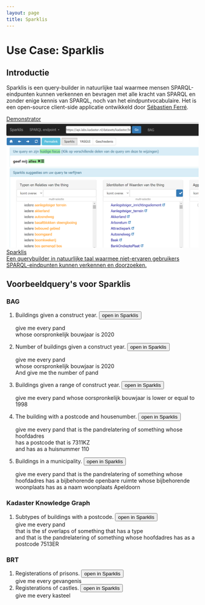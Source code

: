 ```yaml
---
layout: page
title: Sparklis 
---
```


# Use Case: Sparklis 

## Introductie
Sparklis is een query-builder in natuurlijke taal waarmee mensen SPARQL-eindpunten kunnen verkennen en bevragen met alle kracht van SPARQL en zonder enige kennis van SPARQL, noch van het eindpuntvocabulaire. Het is een open-source client-side applicatie ontwikkeld door [Sébastien Ferré](http://people.irisa.fr/Sebastien.Ferre/).

<div class="cards-wrapper">
  <a href="https://labs.kadaster.nl/demonstrators/sparklis/osparklis.html?title=%0A%09%09%09%09%09%09%09%09BAG%0A%09%09%09%09%09%09%09&endpoint=https%3A//api.labs.kadaster.nl/datasets/kadaster/bag/services/bag/sparql&max_increment_samples=100">
    <div class="card">
      <div class="card-type">Demonstrator</div>
      <img class="card-image" src="/assets/images/sparklis.png" alt="sparklis">
      <div class="card-title">Sparklis</div>
      <div class="card-description">Een querybuilder in natuurlijke taal waarmee niet-ervaren gebruikers SPARQL-eindpunten kunnen verkennen en doorzoeken.</div>
	</div>
  </a>
</div>

## Voorbeeldquery's voor Sparklis

### BAG
1. Buildings given a construct year. <a href="https://labs.kadaster.nl/demonstrators/sparklis/osparklis.html?title=BAG&endpoint=https%3A//api.labs.kadaster.nl/datasets/kadaster/bag/services/bag/sparql&sparklis-query=%5BVId%5DReturn%28Det%28An%281%2CModif%28Select%2CUnordered%29%2CClass%28%22http%3A//bag.basisregistraties.overheid.nl/def/bag%23Pand%22%29%29%2CSome%28Rel%28%22http%3A//bag.basisregistraties.overheid.nl/def/bag%23oorspronkelijkBouwjaar%22%2CFwd%2CDet%28Term%28Number%282020.%2C%222020%22%2C%22http%3A//www.w3.org/2001/XMLSchema%23integer%22%29%29%2CNone%29%29%29%29%29&sparklis-path=DD&max_increment_samples=100"><button>open in Sparklis</button></a>
    <div class="textbox" markdown="1">
    give me every pand <br/>whose oorspronkelijk bouwjaar is 2020
    </div>

2. Number of buildings given a construct year. <a href="https://labs.kadaster.nl/demonstrators/sparklis/osparklis.html?title=BAG&endpoint=https%3A//api.labs.kadaster.nl/datasets/kadaster/bag/services/bag/sparql&sparklis-query=%5BVId%5DSeq%28Return%28Det%28An%281%2CModif%28Select%2CUnordered%29%2CClass%28%22http%3A//bag.basisregistraties.overheid.nl/def/bag%23Pand%22%29%29%2CSome%28Rel%28%22http%3A//bag.basisregistraties.overheid.nl/def/bag%23oorspronkelijkBouwjaar%22%2CFwd%2CDet%28Term%28Number%282020.%2C%222020%22%2C%22http%3A//www.w3.org/2001/XMLSchema%23integer%22%29%29%2CNone%29%29%29%29%29%2CSAggregList%28TheAggreg%2838%2CModif%28Select%2CUnordered%29%2CNumberOf%2CNone%2C1%29%29%29&sparklis-path=DRD&max_increment_samples=100"><button>open in Sparklis</button></a>
    <div class="textbox" markdown="1">
    give me every pand <br/>whose oorspronkelijk bouwjaar is 2020 <br/>And give me the number of pand
    </div>

3. Buildings given a range of construct year. <a href="https://labs.kadaster.nl/demonstrators/sparklis/osparklis.html?title=BAG&endpoint=https%3A//api.labs.kadaster.nl/datasets/kadaster/bag/services/bag/sparql&sparklis-query=%5BVId%5DReturn%28Det%28An%281%2CModif%28Select%2CUnordered%29%2CClass%28%22http%3A//bag.basisregistraties.overheid.nl/def/bag%23Pand%22%29%29%2CSome%28Rel%28%22http%3A//bag.basisregistraties.overheid.nl/def/bag%23oorspronkelijkBouwjaar%22%2CFwd%2CDet%28An%289%2CModif%28Select%2CUnordered%29%2CThing%29%2CSome%28Filter2%28LowerThan%28%221998%22%29%2COnlyIRIs%29%29%29%29%29%29%29&sparklis-path=DDDD&max_increment_samples=100"><button>open in Sparklis</button></a>
    <div class="textbox" markdown="1">
    give me every pand whose oorspronkelijk bouwjaar is lower or equal to 1998
    </div>
4. The building with a postcode and housenumber. <a href="https://labs.kadaster.nl/demonstrators/sparklis/osparklis.html?title=BAG&endpoint=https%3A//api.labs.kadaster.nl/datasets/kadaster/bag/services/bag/sparql&sparklis-query=%5BVId%5DReturn%28Det%28An%281%2CModif%28Select%2CUnordered%29%2CClass%28%22http%3A//bag.basisregistraties.overheid.nl/def/bag%23Pand%22%29%29%2CSome%28Rel%28%22http%3A//bag.basisregistraties.overheid.nl/def/bag%23pandrelatering%22%2CBwd%2CDet%28An%2838%2CModif%28Select%2CUnordered%29%2CThing%29%2CSome%28Rel%28%22http%3A//bag.basisregistraties.overheid.nl/def/bag%23hoofdadres%22%2CFwd%2CDet%28An%28139%2CModif%28Select%2CUnordered%29%2CThing%29%2CSome%28And%28Rel%28%22http%3A//bag.basisregistraties.overheid.nl/def/bag%23postcode%22%2CFwd%2CDet%28An%28240%2CModif%28Select%2CUnordered%29%2CThing%29%2CSome%28Is%28Det%28Term%28PlainLiteral%28%227311KZ%22%2C%22%22%29%29%2CNone%29%29%29%29%29%2CRel%28%22http%3A//bag.basisregistraties.overheid.nl/def/bag%23huisnummer%22%2CFwd%2CDet%28Term%28Number%28110.%2C%22110%22%2C%22http%3A//www.w3.org/2001/XMLSchema%23integer%22%29%29%2CNone%29%29%29%29%29%29%29%29%29%29%29%29&sparklis-path=DDDDDDDR&max_increment_samples=100"><button>open in Sparklis</button></a>
    <div class="textbox" markdown="1">
    give me every pand that is the pandrelatering of something whose hoofdadres <br/>has a postcode that is 7311KZ <br/>and has as a huisnummer 110 
    </div>

5. Buildings in a municipality. <a href="https://labs.kadaster.nl/demonstrators/sparklis/osparklis.html?title=BAG&endpoint=https%3A//api.labs.kadaster.nl/datasets/kadaster/bag/services/bag/sparql&sparklis-query=%5BVId%5DReturn%28Det%28An%281%2CModif%28Select%2CUnordered%29%2CClass%28%22http%3A//bag.basisregistraties.overheid.nl/def/bag%23Pand%22%29%29%2CSome%28Rel%28%22http%3A//bag.basisregistraties.overheid.nl/def/bag%23pandrelatering%22%2CBwd%2CDet%28An%2838%2CModif%28Select%2CUnordered%29%2CThing%29%2CSome%28Rel%28%22http%3A//bag.basisregistraties.overheid.nl/def/bag%23hoofdadres%22%2CFwd%2CDet%28An%28139%2CModif%28Select%2CUnordered%29%2CThing%29%2CSome%28Rel%28%22http%3A//bag.basisregistraties.overheid.nl/def/bag%23bijbehorendeOpenbareRuimte%22%2CFwd%2CDet%28An%28175%2CModif%28Select%2CUnordered%29%2CThing%29%2CSome%28Rel%28%22http%3A//bag.basisregistraties.overheid.nl/def/bag%23bijbehorendeWoonplaats%22%2CFwd%2CDet%28An%28276%2CModif%28Select%2CUnordered%29%2CThing%29%2CSome%28Rel%28%22http%3A//bag.basisregistraties.overheid.nl/def/bag%23naamWoonplaats%22%2CFwd%2CDet%28Term%28PlainLiteral%28%22Apeldoorn%22%2C%22%22%29%29%2CNone%29%29%29%29%29%29%29%29%29%29%29%29%29%29%29%29%29&sparklis-path=DDDDDDDDDD&max_increment_samples=100"><button>open in Sparklis</button></a>
    <div class="textbox" markdown="1">
    give me every pand that is the pandrelatering of something whose hoofdadres has a bijbehorende openbare ruimte whose bijbehorende woonplaats has as a naam woonplaats Apeldoorn
    </div>

### Kadaster Knowledge Graph
1. Subtypes of buildings with a postcode. <a href="https://labs.kadaster.nl/demonstrators/sparklis/osparklis.html?title=Kadaster%20Knowledge%20Graph&endpoint=https%3A//api.labs.kadaster.nl/datasets/kadaster/knowledge-graph/services/knowledge-graph/sparql&sparklis-query=%5BVId%5DReturn%28Det%28An%281%2CModif%28Select%2CUnordered%29%2CClass%28%22http%3A//bag.basisregistraties.overheid.nl/def/bag%23Pand%22%29%29%2CSome%28And%28Rel%28%22http%3A//www.opengis.net/ont/geosparql%23sfOverlaps%22%2CBwd%2CDet%28An%2838%2CModif%28Select%2CUnordered%29%2CThing%29%2CSome%28Rel%28%22http%3A//www.w3.org/1999/02/22-rdf-syntax-ns%23type%22%2CFwd%2CDet%28An%2874%2CModif%28Select%2CUnordered%29%2CThing%29%2CNone%29%29%29%29%29%2CRel%28%22http%3A//bag.basisregistraties.overheid.nl/def/bag%23pandrelatering%22%2CBwd%2CDet%28An%28111%2CModif%28Select%2CUnordered%29%2CThing%29%2CSome%28Rel%28%22http%3A//bag.basisregistraties.overheid.nl/def/bag%23hoofdadres%22%2CFwd%2CDet%28An%28212%2CModif%28Select%2CUnordered%29%2CThing%29%2CSome%28Rel%28%22http%3A//bag.basisregistraties.overheid.nl/def/bag%23postcode%22%2CFwd%2CDet%28Term%28PlainLiteral%28%227513ER%22%2C%22%22%29%29%2CNone%29%29%29%29%29%29%29%29%29%29%29%29&sparklis-path=DDDRDDDDD&max_increment_samples=100&entity_lexicon_select=http%3A//www.w3.org/2000/01/rdf-schema%23label"><button>open in Sparklis</button></a>
    <div class="textbox" markdown="1">
    give me every pand <br/>that is the sf overlaps of something that has a type <br/>and that is the pandrelatering of something whose hoofdadres has as a postcode 7513ER
    </div>

### BRT
1. Registerations of prisons. <a href="https://labs.kadaster.nl/demonstrators/sparklis/osparklis.html?title=BRT&endpoint=https%3A//api.labs.kadaster.nl/datasets/kadaster/brt/services/brt/sparql&sparklis-query=%5BVId%5DReturn%28Det%28An%281%2CModif%28Select%2CUnordered%29%2CClass%28%22http%3A//brt.basisregistraties.overheid.nl/def/top10nl%23Gevangenis%22%29%29%2CNone%29%29&sparklis-path=D&max_increment_samples=100&entity_lexicon_select=http%3A//www.w3.org/2000/01/rdf-schema%23label"><button>open in Sparklis</button></a>
    <div class="textbox" markdown="1">
    give me every gevangenis
    </div> 
2. Registerations of castles. <a href="https://labs.kadaster.nl/demonstrators/sparklis/osparklis.html?title=BRT&endpoint=https%3A//api.labs.kadaster.nl/datasets/kadaster/brt/services/brt/sparql&sparklis-query=%5BVId%5DReturn%28Det%28An%281%2CModif%28Select%2CUnordered%29%2CClass%28%22http%3A//brt.basisregistraties.overheid.nl/def/top10nl%23Kasteel%22%29%29%2CNone%29%29&sparklis-path=D&max_increment_samples=100&entity_lexicon_select=http%3A//www.w3.org/2000/01/rdf-schema%23label"><button>open in Sparklis</button></a>
    <div class="textbox" markdown="1">
    give me every kasteel
    </div>      
    

   

